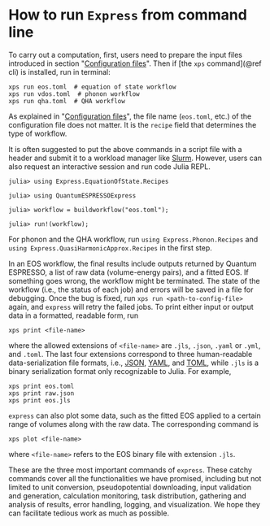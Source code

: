# How to run `Express` from command line

To carry out a computation, first, users need to prepare the input files introduced in
section "[Configuration files](@ref)". Then if [the `xps` command](@ref cli) is installed,
run in terminal:

```shell
xps run eos.toml  # equation of state workflow
xps run vdos.toml  # phonon workflow
xps run qha.toml  # QHA workflow
```

As explained in "[Configuration files](@ref)", the file name (`eos.toml`, etc.)
of the configuration file does not matter. It is the `recipe` field that
determines the type of workflow.

It is often suggested to put the above commands in a script file with a header
and submit it to a workload manager like [Slurm](https://www.schedmd.com/).
However, users can also request an interactive session and run code Julia REPL.

```julia-repl
julia> using Express.EquationOfState.Recipes

julia> using QuantumESPRESSOExpress

julia> workflow = buildworkflow("eos.toml");

julia> run!(workflow);
```

For phonon and the QHA workflow, run `using Express.Phonon.Recipes`
and `using Express.QuasiHarmonicApprox.Recipes` in the first step.

In an EOS workflow, the final results include outputs returned by Quantum ESPRESSO, a list
of raw data (volume-energy pairs), and a fitted EOS. If something goes wrong, the workflow
might be terminated. The state of the workflow (i.e., the status of each job) and errors
will be saved in a file for debugging. Once the bug is fixed,
run `xps run <path-to-config-file>` again, and `express` will retry the failed jobs.
To print either input or output data in a formatted, readable form, run

```shell
xps print <file-name>
```

where the allowed extensions of `<file-name>` are `.jls`, `.json`, `.yaml` or `.yml`, and
`.toml`. The last four extensions correspond to three human-readable data-serialization file
formats, i.e., [JSON](https://www.json.org/json-en.html), [YAML](https://yaml.org/), and
[TOML](https://toml.io/en/), while `.jls` is a binary serialization format only recognizable
to Julia. For example,

```shell
xps print eos.toml
xps print raw.json
xps print eos.jls
```

`express` can also plot some data, such as the fitted EOS applied to a certain range of
volumes along with the raw data. The corresponding command is

```shell
xps plot <file-name>
```

where `<file-name>` refers to the EOS binary file with extension `.jls`.

These are the three
most important commands of `express`. These catchy commands cover all the functionalities we
have promised, including but not limited to unit conversion, pseudopotential downloading,
input validation and generation, calculation monitoring, task distribution, gathering and
analysis of results, error handling, logging, and visualization. We hope they can facilitate
tedious work as much as possible.
